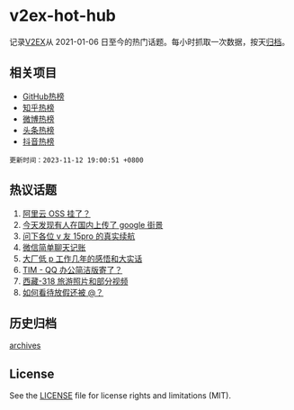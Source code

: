 # v2ex-hot-hub

 记录[V2EX](https://www.v2ex.com/)从 2021-01-06 日至今的热门话题。每小时抓取一次数据，按天[归档](archives)。
 
 ## 相关项目

- [GitHub热榜](https://github.com/it985/github-hot-hub)
- [知乎热榜](https://github.com/it985/zhihu-hot-hub)
- [微博热榜](https://github.com/it985/weibo-hot-hub)
- [头条热榜](https://github.com/it985/toutiao-hot-hub)
- [抖音热榜](https://github.com/it985/douyin-hot-hub)


 `更新时间：2023-11-12 19:00:51 +0800`

## 热议话题

1. [阿里云 OSS 挂了？](https://www.v2ex.com/t/991209)
1. [今天发现有人在国内上传了 google 街景](https://www.v2ex.com/t/991079)
1. [问下各位 v 友 15pro 的真实续航](https://www.v2ex.com/t/991053)
1. [微信简单聊天记账](https://www.v2ex.com/t/991076)
1. [大厂低 p 工作几年的感悟和大实话](https://www.v2ex.com/t/991077)
1. [TIM - QQ 办公简洁版寄了？](https://www.v2ex.com/t/991091)
1. [西藏-318 旅游照片和部分视频](https://www.v2ex.com/t/991052)
1. [如何看待放假还被 @？](https://www.v2ex.com/t/991169)

## 历史归档

[archives](archives)

## License

See the [LICENSE](LICENSE) file for license rights and limitations (MIT).
